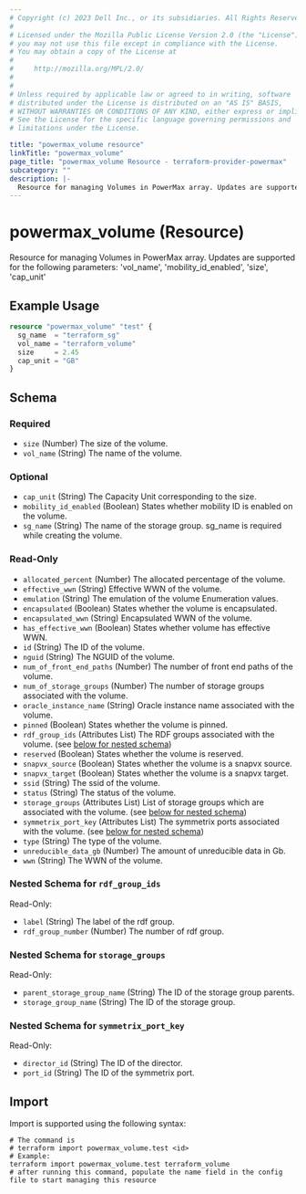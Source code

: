 ```yaml
---
# Copyright (c) 2023 Dell Inc., or its subsidiaries. All Rights Reserved.
#
# Licensed under the Mozilla Public License Version 2.0 (the "License");
# you may not use this file except in compliance with the License.
# You may obtain a copy of the License at
#
#     http://mozilla.org/MPL/2.0/
#
#
# Unless required by applicable law or agreed to in writing, software
# distributed under the License is distributed on an "AS IS" BASIS,
# WITHOUT WARRANTIES OR CONDITIONS OF ANY KIND, either express or implied.
# See the License for the specific language governing permissions and
# limitations under the License.

title: "powermax_volume resource"
linkTitle: "powermax_volume"
page_title: "powermax_volume Resource - terraform-provider-powermax"
subcategory: ""
description: |-
  Resource for managing Volumes in PowerMax array. Updates are supported for the following parameters: 'volname', 'mobilityidenabled', 'size', 'capunit'
---
```


# powermax_volume (Resource)

Resource for managing Volumes in PowerMax array. Updates are supported for the following parameters: 'vol_name', 'mobility_id_enabled', 'size', 'cap_unit'


## Example Usage

```terraform
resource "powermax_volume" "test" {
  sg_name  = "terraform_sg"
  vol_name = "terraform_volume"
  size     = 2.45
  cap_unit = "GB"
}
```

<!-- schema generated by tfplugindocs -->
## Schema

### Required

- `size` (Number) The size of the volume.
- `vol_name` (String) The name of the volume.

### Optional

- `cap_unit` (String) The Capacity Unit corresponding to the size.
- `mobility_id_enabled` (Boolean) States whether mobility ID is enabled on the volume.
- `sg_name` (String) The name of the storage group. sg_name is required while creating the volume.

### Read-Only

- `allocated_percent` (Number) The allocated percentage of the volume.
- `effective_wwn` (String) Effective WWN of the volume.
- `emulation` (String) The emulation of the volume Enumeration values.
- `encapsulated` (Boolean) States whether the volume is encapsulated.
- `encapsulated_wwn` (String) Encapsulated  WWN of the volume.
- `has_effective_wwn` (Boolean) States whether volume has effective WWN.
- `id` (String) The ID of the volume.
- `nguid` (String) The NGUID of the volume.
- `num_of_front_end_paths` (Number) The number of front end paths of the volume.
- `num_of_storage_groups` (Number) The number of storage groups associated with the volume.
- `oracle_instance_name` (String) Oracle instance name associated with the volume.
- `pinned` (Boolean) States whether the volume is pinned.
- `rdf_group_ids` (Attributes List) The RDF groups associated with the volume. (see [below for nested schema](#nestedatt--rdf_group_ids))
- `reserved` (Boolean) States whether the volume is reserved.
- `snapvx_source` (Boolean) States whether the volume is a snapvx source.
- `snapvx_target` (Boolean) States whether the volume is a snapvx target.
- `ssid` (String) The ssid of the volume.
- `status` (String) The status of the volume.
- `storage_groups` (Attributes List) List of storage groups which are associated with the volume. (see [below for nested schema](#nestedatt--storage_groups))
- `symmetrix_port_key` (Attributes List) The symmetrix ports associated with the volume. (see [below for nested schema](#nestedatt--symmetrix_port_key))
- `type` (String) The type of the volume.
- `unreducible_data_gb` (Number) The amount of unreducible data in Gb.
- `wwn` (String) The WWN of the volume.

<a id="nestedatt--rdf_group_ids"></a>
### Nested Schema for `rdf_group_ids`

Read-Only:

- `label` (String) The label of the rdf group.
- `rdf_group_number` (Number) The number of rdf group.


<a id="nestedatt--storage_groups"></a>
### Nested Schema for `storage_groups`

Read-Only:

- `parent_storage_group_name` (String) The ID of the storage group parents.
- `storage_group_name` (String) The ID of the storage group.


<a id="nestedatt--symmetrix_port_key"></a>
### Nested Schema for `symmetrix_port_key`

Read-Only:

- `director_id` (String) The ID of the director.
- `port_id` (String) The ID of the symmetrix port.

## Import

Import is supported using the following syntax:

```shell
# The command is
# terraform import powermax_volume.test <id>
# Example:
terraform import powermax_volume.test terraform_volume
# after running this command, populate the name field in the config file to start managing this resource
```
